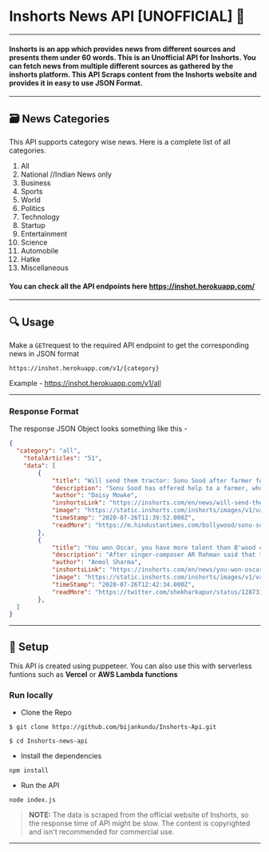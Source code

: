 # Inshorts News API [UNOFFICIAL] 📰

---

#### Inshorts is an app which provides news from different sources and presents them under 60 words. This is an Unofficial API for Inshorts. You can fetch news from multiple different sources as gathered by the inshorts platform. This API Scraps content from the Inshorts website and provides it in easy to use JSON Format.

---

## :card_file_box: News Categories

This API supports category wise news. Here is a complete list of all categories.

1. All
2. National //Indian News only
3. Business
4. Sports
5. World
6. Politics
7. Technology
8. Startup
9. Entertainment
10. Science
11. Automobile
12. Hatke
13. Miscellaneous

#### You can check all the API endpoints here https://inshot.herokuapp.com/

---

## :mag: Usage

Make a `GET`request to the required API endpoint to get the corresponding news in JSON format

```
https://inshot.herokuapp.com/v1/{category}
```

Example - https://inshot.herokuapp.com/v1/all

---

### Response Format

The response JSON Object looks something like this -

```JSON
{
  "category": "all",
    "totalArticles": "51",
    "data": [
        {
            "title": "Will send them tractor: Sonu Sood after farmer forced to use daughters to plough",
            "description": "Sonu Sood has offered help to a farmer, who was forced to use his daughters instead of oxen to pull plough in his fields because of financial crisis due to lockdown in Andhra Pradesh. Sonu first wrote, \"Tomorrow...he'll have a pair of ox.\" \"This family doesn't deserve a pair of ox...They deserve a tractor...Sending you one,\" he later tweeted.",
            "author": "Daisy Mowke",
            "inshortsLink": "https://inshorts.com/en/news/will-send-them-tractor-sonu-sood-after-farmer-forced-to-use-daughters-to-plough-1595763592426",
            "image": "https://static.inshorts.com/inshorts/images/v1/variants/jpg/m/2020/07_jul/26_sun/img_1595762605384_174.jpg?",
            "timeStamp": "2020-07-26T11:39:52.000Z",
            "readMore": "https://m.hindustantimes.com/bollywood/sonu-sood-changes-mind-about-sending-oxen-to-farmer-using-his-daughters-to-plough-fields-they-deserve-a-tractor-sending-one/story-XFkJ9fiDcLdeuYLzPa6v7M_amp.html?utm_campaign=fullarticle&utm_medium=referral&utm_source=inshorts"
        },
        {
            "title": "You won Oscar, you have more talent than B'wood can handle: Shekhar to Rahman",
            "description": "After singer-composer AR Rahman said that there is a gang spreading rumours about him in Bollywood, filmmaker Shekhar Kapur tweeted, \"You know what your problem is @arrahman? You went and got #Oscars.\" He added, \"An Oscar is the kiss of death in Bollywood. It proves you have more talent than Bollywood can handle.\"",
            "author": "Anmol Sharma",
            "inshortsLink": "https://inshorts.com/en/news/you-won-oscar-you-have-more-talent-than-bwood-can-handle-shekhar-to-rahman-1595767354287",
            "image": "https://static.inshorts.com/inshorts/images/v1/variants/jpg/m/2020/07_jul/26_sun/img_1595766665111_85.jpg?",
            "timeStamp": "2020-07-26T12:42:34.000Z",
            "readMore": "https://twitter.com/shekharkapur/status/1287311995230801920?utm_campaign=fullarticle&utm_medium=referral&utm_source=inshorts"
        },
  ]
}
```

---

## :construction_worker: Setup

This API is created using puppeteer. You can also use this with serverless funtions such as **Vercel** or **AWS Lambda functions**

### Run locally

- Clone the Repo

```
$ git clone https://github.com/bijankundu/Inshorts-Api.git

$ cd Inshorts-news-api
```

- Install the dependencies

```
npm install
```

- Run the API

```
node index.js
```

> **NOTE:** The data is scraped from the official website of Inshorts, so the response time of API might be slow. The content is copyrighted and isn't recommended for commercial use.

---
